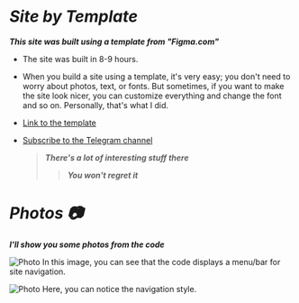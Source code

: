 # _Site by Template_

**_This site was built using a template from "Figma.com"_**

- The site was built in 8-9 hours.

- When you build a site using a template, it's very easy; you don't need to worry about photos, text, or fonts. But sometimes, if you want to make the site look nicer, you can customize everything and change the font and so on. Personally, that's what I did.

- [Link to the template](https://www.figma.com/file/wV8ONg4Jiz8W0ZhGq3NZ7X/Aqua?type=design&node-id=1-19&mode=design&t=3TERIBpSNA4s5tn2-0)

- [Subscribe to the Telegram channel](https://t.me/MoonquitDeveloper)
  > **_There's a lot of interesting stuff there_**
  >
  > > **_You won't regret it_**

# _Photos 📷_

**_I'll show you some photos from the code_**

![Photo](https://s4.aconvert.com/convert/p3r68-cdx67/a83pk-tb4a7.jpg)
In this image, you can see that the code displays a menu/bar for site navigation.

![Photo](https://s4.aconvert.com/convert/p3r68-cdx67/az2i9-bjopj.png)
Here, you can notice the navigation style.
